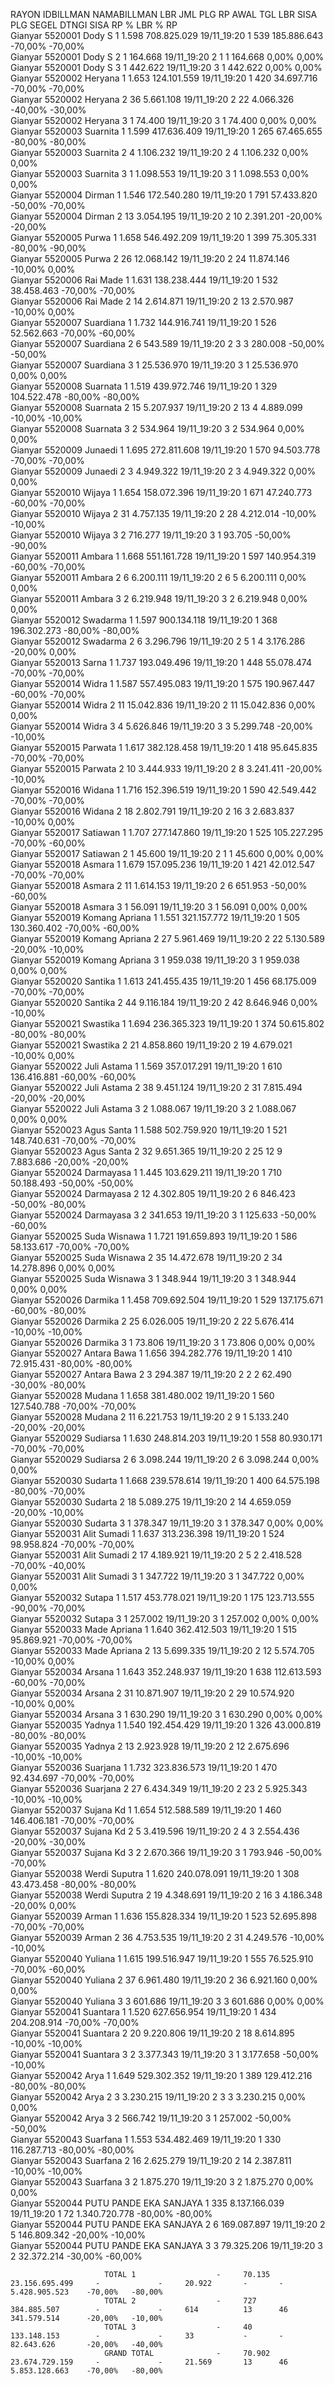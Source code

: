   RAYON     IDBILLMAN   NAMABILLMAN              LBR    JML PLG     RP AWAL           TGL           LBR    SISA PLG    SEGEL   DTNGI    SISA RP           % LBR    % RP     
  Gianyar   5520001     Dody S                   1      1.598       708.825.029       19/11_19:20   1      539                          185.886.643      -70,00%   -70,00%  
  Gianyar   5520001     Dody S                   2      1           164.668           19/11_19:20   2      1                   1        164.668          0,00%     0,00%    
  Gianyar   5520001     Dody S                   3      1           442.622           19/11_19:20   3      1                            442.622          0,00%     0,00%    
  Gianyar   5520002     Heryana                  1      1.653       124.101.559       19/11_19:20   1      420                          34.697.716       -70,00%   -70,00%  
  Gianyar   5520002     Heryana                  2      36          5.661.108         19/11_19:20   2      22                           4.066.326        -40,00%   -30,00%  
  Gianyar   5520002     Heryana                  3      1           74.400            19/11_19:20   3      1                            74.400           0,00%     0,00%    
  Gianyar   5520003     Suarnita                 1      1.599       417.636.409       19/11_19:20   1      265                          67.465.655       -80,00%   -80,00%  
  Gianyar   5520003     Suarnita                 2      4           1.106.232         19/11_19:20   2      4                            1.106.232        0,00%     0,00%    
  Gianyar   5520003     Suarnita                 3      1           1.098.553         19/11_19:20   3      1                            1.098.553        0,00%     0,00%    
  Gianyar   5520004     Dirman                   1      1.546       172.540.280       19/11_19:20   1      791                          57.433.820       -50,00%   -70,00%  
  Gianyar   5520004     Dirman                   2      13          3.054.195         19/11_19:20   2      10                           2.391.201        -20,00%   -20,00%  
  Gianyar   5520005     Purwa                    1      1.658       546.492.209       19/11_19:20   1      399                          75.305.331       -80,00%   -90,00%  
  Gianyar   5520005     Purwa                    2      26          12.068.142        19/11_19:20   2      24                           11.874.146       -10,00%   0,00%    
  Gianyar   5520006     Rai Made                 1      1.631       138.238.444       19/11_19:20   1      532                          38.458.463       -70,00%   -70,00%  
  Gianyar   5520006     Rai Made                 2      14          2.614.871         19/11_19:20   2      13                           2.570.987        -10,00%   0,00%    
  Gianyar   5520007     Suardiana                1      1.732       144.916.741       19/11_19:20   1      526                          52.562.663       -70,00%   -60,00%  
  Gianyar   5520007     Suardiana                2      6           543.589           19/11_19:20   2      3                   3        280.008          -50,00%   -50,00%  
  Gianyar   5520007     Suardiana                3      1           25.536.970        19/11_19:20   3      1                            25.536.970       0,00%     0,00%    
  Gianyar   5520008     Suarnata                 1      1.519       439.972.746       19/11_19:20   1      329                          104.522.478      -80,00%   -80,00%  
  Gianyar   5520008     Suarnata                 2      15          5.207.937         19/11_19:20   2      13                  4        4.889.099        -10,00%   -10,00%  
  Gianyar   5520008     Suarnata                 3      2           534.964           19/11_19:20   3      2                            534.964          0,00%     0,00%    
  Gianyar   5520009     Junaedi                  1      1.695       272.811.608       19/11_19:20   1      570                          94.503.778       -70,00%   -70,00%  
  Gianyar   5520009     Junaedi                  2      3           4.949.322         19/11_19:20   2      3                            4.949.322        0,00%     0,00%    
  Gianyar   5520010     Wijaya                   1      1.654       158.072.396       19/11_19:20   1      671                          47.240.773       -60,00%   -70,00%  
  Gianyar   5520010     Wijaya                   2      31          4.757.135         19/11_19:20   2      28                           4.212.014        -10,00%   -10,00%  
  Gianyar   5520010     Wijaya                   3      2           716.277           19/11_19:20   3      1                            93.705           -50,00%   -90,00%  
  Gianyar   5520011     Ambara                   1      1.668       551.161.728       19/11_19:20   1      597                          140.954.319      -60,00%   -70,00%  
  Gianyar   5520011     Ambara                   2      6           6.200.111         19/11_19:20   2      6                   5        6.200.111        0,00%     0,00%    
  Gianyar   5520011     Ambara                   3      2           6.219.948         19/11_19:20   3      2                            6.219.948        0,00%     0,00%    
  Gianyar   5520012     Swadarma                 1      1.597       900.134.118       19/11_19:20   1      368                          196.302.273      -80,00%   -80,00%  
  Gianyar   5520012     Swadarma                 2      6           3.296.796         19/11_19:20   2      5           1       4        3.176.286        -20,00%   0,00%    
  Gianyar   5520013     Sarna                    1      1.737       193.049.496       19/11_19:20   1      448                          55.078.474       -70,00%   -70,00%  
  Gianyar   5520014     Widra                    1      1.587       557.495.083       19/11_19:20   1      575                          190.967.447      -60,00%   -70,00%  
  Gianyar   5520014     Widra                    2      11          15.042.836        19/11_19:20   2      11                           15.042.836       0,00%     0,00%    
  Gianyar   5520014     Widra                    3      4           5.626.846         19/11_19:20   3      3                            5.299.748        -20,00%   -10,00%  
  Gianyar   5520015     Parwata                  1      1.617       382.128.458       19/11_19:20   1      418                          95.645.835       -70,00%   -70,00%  
  Gianyar   5520015     Parwata                  2      10          3.444.933         19/11_19:20   2      8                            3.241.411        -20,00%   -10,00%  
  Gianyar   5520016     Widana                   1      1.716       152.396.519       19/11_19:20   1      590                          42.549.442       -70,00%   -70,00%  
  Gianyar   5520016     Widana                   2      18          2.802.791         19/11_19:20   2      16                  3        2.683.837        -10,00%   0,00%    
  Gianyar   5520017     Satiawan                 1      1.707       277.147.860       19/11_19:20   1      525                          105.227.295      -70,00%   -60,00%  
  Gianyar   5520017     Satiawan                 2      1           45.600            19/11_19:20   2      1                   1        45.600           0,00%     0,00%    
  Gianyar   5520018     Asmara                   1      1.679       157.095.236       19/11_19:20   1      421                          42.012.547       -70,00%   -70,00%  
  Gianyar   5520018     Asmara                   2      11          1.614.153         19/11_19:20   2      6                            651.953          -50,00%   -60,00%  
  Gianyar   5520018     Asmara                   3      1           56.091            19/11_19:20   3      1                            56.091           0,00%     0,00%    
  Gianyar   5520019     Komang Apriana           1      1.551       321.157.772       19/11_19:20   1      505                          130.360.402      -70,00%   -60,00%  
  Gianyar   5520019     Komang Apriana           2      27          5.961.469         19/11_19:20   2      22                           5.130.589        -20,00%   -10,00%  
  Gianyar   5520019     Komang Apriana           3      1           959.038           19/11_19:20   3      1                            959.038          0,00%     0,00%    
  Gianyar   5520020     Santika                  1      1.613       241.455.435       19/11_19:20   1      456                          68.175.009       -70,00%   -70,00%  
  Gianyar   5520020     Santika                  2      44          9.116.184         19/11_19:20   2      42                           8.646.946        0,00%     -10,00%  
  Gianyar   5520021     Swastika                 1      1.694       236.365.323       19/11_19:20   1      374                          50.615.802       -80,00%   -80,00%  
  Gianyar   5520021     Swastika                 2      21          4.858.860         19/11_19:20   2      19                           4.679.021        -10,00%   0,00%    
  Gianyar   5520022     Juli Astama              1      1.569       357.017.291       19/11_19:20   1      610                          136.416.881      -60,00%   -60,00%  
  Gianyar   5520022     Juli Astama              2      38          9.451.124         19/11_19:20   2      31                           7.815.494        -20,00%   -20,00%  
  Gianyar   5520022     Juli Astama              3      2           1.088.067         19/11_19:20   3      2                            1.088.067        0,00%     0,00%    
  Gianyar   5520023     Agus Santa               1      1.588       502.759.920       19/11_19:20   1      521                          148.740.631      -70,00%   -70,00%  
  Gianyar   5520023     Agus Santa               2      32          9.651.365         19/11_19:20   2      25          12      9        7.883.686        -20,00%   -20,00%  
  Gianyar   5520024     Darmayasa                1      1.445       103.629.211       19/11_19:20   1      710                          50.188.493       -50,00%   -50,00%  
  Gianyar   5520024     Darmayasa                2      12          4.302.805         19/11_19:20   2      6                            846.423          -50,00%   -80,00%  
  Gianyar   5520024     Darmayasa                3      2           341.653           19/11_19:20   3      1                            125.633          -50,00%   -60,00%  
  Gianyar   5520025     Suda Wisnawa             1      1.721       191.659.893       19/11_19:20   1      586                          58.133.617       -70,00%   -70,00%  
  Gianyar   5520025     Suda Wisnawa             2      35          14.472.678        19/11_19:20   2      34                           14.278.896       0,00%     0,00%    
  Gianyar   5520025     Suda Wisnawa             3      1           348.944           19/11_19:20   3      1                            348.944          0,00%     0,00%    
  Gianyar   5520026     Darmika                  1      1.458       709.692.504       19/11_19:20   1      529                          137.175.671      -60,00%   -80,00%  
  Gianyar   5520026     Darmika                  2      25          6.026.005         19/11_19:20   2      22                           5.676.414        -10,00%   -10,00%  
  Gianyar   5520026     Darmika                  3      1           73.806            19/11_19:20   3      1                            73.806           0,00%     0,00%    
  Gianyar   5520027     Antara Bawa              1      1.656       394.282.776       19/11_19:20   1      410                          72.915.431       -80,00%   -80,00%  
  Gianyar   5520027     Antara Bawa              2      3           294.387           19/11_19:20   2      2                   2        62.490           -30,00%   -80,00%  
  Gianyar   5520028     Mudana                   1      1.658       381.480.002       19/11_19:20   1      560                          127.540.788      -70,00%   -70,00%  
  Gianyar   5520028     Mudana                   2      11          6.221.753         19/11_19:20   2      9                   1        5.133.240        -20,00%   -20,00%  
  Gianyar   5520029     Sudiarsa                 1      1.630       248.814.203       19/11_19:20   1      558                          80.930.171       -70,00%   -70,00%  
  Gianyar   5520029     Sudiarsa                 2      6           3.098.244         19/11_19:20   2      6                            3.098.244        0,00%     0,00%    
  Gianyar   5520030     Sudarta                  1      1.668       239.578.614       19/11_19:20   1      400                          64.575.198       -80,00%   -70,00%  
  Gianyar   5520030     Sudarta                  2      18          5.089.275         19/11_19:20   2      14                           4.659.059        -20,00%   -10,00%  
  Gianyar   5520030     Sudarta                  3      1           378.347           19/11_19:20   3      1                            378.347          0,00%     0,00%    
  Gianyar   5520031     Alit Sumadi              1      1.637       313.236.398       19/11_19:20   1      524                          98.958.824       -70,00%   -70,00%  
  Gianyar   5520031     Alit Sumadi              2      17          4.189.921         19/11_19:20   2      5                   2        2.418.528        -70,00%   -40,00%  
  Gianyar   5520031     Alit Sumadi              3      1           347.722           19/11_19:20   3      1                            347.722          0,00%     0,00%    
  Gianyar   5520032     Sutapa                   1      1.517       453.778.021       19/11_19:20   1      175                          123.713.555      -90,00%   -70,00%  
  Gianyar   5520032     Sutapa                   3      1           257.002           19/11_19:20   3      1                            257.002          0,00%     0,00%    
  Gianyar   5520033     Made Apriana             1      1.640       362.412.503       19/11_19:20   1      515                          95.869.921       -70,00%   -70,00%  
  Gianyar   5520033     Made Apriana             2      13          5.699.335         19/11_19:20   2      12                           5.574.705        -10,00%   0,00%    
  Gianyar   5520034     Arsana                   1      1.643       352.248.937       19/11_19:20   1      638                          112.613.593      -60,00%   -70,00%  
  Gianyar   5520034     Arsana                   2      31          10.871.907        19/11_19:20   2      29                           10.574.920       -10,00%   0,00%    
  Gianyar   5520034     Arsana                   3      1           630.290           19/11_19:20   3      1                            630.290          0,00%     0,00%    
  Gianyar   5520035     Yadnya                   1      1.540       192.454.429       19/11_19:20   1      326                          43.000.819       -80,00%   -80,00%  
  Gianyar   5520035     Yadnya                   2      13          2.923.928         19/11_19:20   2      12                           2.675.696        -10,00%   -10,00%  
  Gianyar   5520036     Suarjana                 1      1.732       323.836.573       19/11_19:20   1      470                          92.434.697       -70,00%   -70,00%  
  Gianyar   5520036     Suarjana                 2      27          6.434.349         19/11_19:20   2      23                  2        5.925.343        -10,00%   -10,00%  
  Gianyar   5520037     Sujana Kd                1      1.654       512.588.589       19/11_19:20   1      460                          146.406.181      -70,00%   -70,00%  
  Gianyar   5520037     Sujana Kd                2      5           3.419.596         19/11_19:20   2      4                   3        2.554.436        -20,00%   -30,00%  
  Gianyar   5520037     Sujana Kd                3      2           2.670.366         19/11_19:20   3      1                            793.946          -50,00%   -70,00%  
  Gianyar   5520038     Werdi Suputra            1      1.620       240.078.091       19/11_19:20   1      308                          43.473.458       -80,00%   -80,00%  
  Gianyar   5520038     Werdi Suputra            2      19          4.348.691         19/11_19:20   2      16                  3        4.186.348        -20,00%   0,00%    
  Gianyar   5520039     Arman                    1      1.636       155.828.334       19/11_19:20   1      523                          52.695.898       -70,00%   -70,00%  
  Gianyar   5520039     Arman                    2      36          4.753.535         19/11_19:20   2      31                           4.249.576        -10,00%   -10,00%  
  Gianyar   5520040     Yuliana                  1      1.615       199.516.947       19/11_19:20   1      555                          76.525.910       -70,00%   -60,00%  
  Gianyar   5520040     Yuliana                  2      37          6.961.480         19/11_19:20   2      36                           6.921.160        0,00%     0,00%    
  Gianyar   5520040     Yuliana                  3      3           601.686           19/11_19:20   3      3                            601.686          0,00%     0,00%    
  Gianyar   5520041     Suantara                 1      1.520       627.656.954       19/11_19:20   1      434                          204.208.914      -70,00%   -70,00%  
  Gianyar   5520041     Suantara                 2      20          9.220.806         19/11_19:20   2      18                           8.614.895        -10,00%   -10,00%  
  Gianyar   5520041     Suantara                 3      2           3.377.343         19/11_19:20   3      1                            3.177.658        -50,00%   -10,00%  
  Gianyar   5520042     Arya                     1      1.649       529.302.352       19/11_19:20   1      389                          129.412.216      -80,00%   -80,00%  
  Gianyar   5520042     Arya                     2      3           3.230.215         19/11_19:20   2      3                   3        3.230.215        0,00%     0,00%    
  Gianyar   5520042     Arya                     3      2           566.742           19/11_19:20   3      1                            257.002          -50,00%   -50,00%  
  Gianyar   5520043     Suarfana                 1      1.553       534.482.469       19/11_19:20   1      330                          116.287.713      -80,00%   -80,00%  
  Gianyar   5520043     Suarfana                 2      16          2.625.279         19/11_19:20   2      14                           2.387.811        -10,00%   -10,00%  
  Gianyar   5520043     Suarfana                 3      2           1.875.270         19/11_19:20   3      2                            1.875.270        0,00%     0,00%    
  Gianyar   5520044     PUTU PANDE EKA SANJAYA   1      335         8.137.166.039     19/11_19:20   1      72                           1.340.720.778    -80,00%   -80,00%  
  Gianyar   5520044     PUTU PANDE EKA SANJAYA   2      6           169.087.897       19/11_19:20   2      5                            146.809.342      -20,00%   -10,00%  
  Gianyar   5520044     PUTU PANDE EKA SANJAYA   3      3           79.325.206        19/11_19:20   3      2                            32.372.214       -30,00%   -60,00%  
                                                                                                                                                                            
                         TOTAL 1                  -     70.135      23.156.695.499     -             -     20.922       -       -       5.428.905.523    -70,00%   -80,00%  
                         TOTAL 2                  -     727         384.885.507        -             -     614          13      46      341.579.514      -20,00%   -10,00%  
                         TOTAL 3                  -     40          133.148.153        -             -     33           -       -       82.643.626       -20,00%   -40,00%  
                         GRAND TOTAL              -     70.902      23.674.729.159     -             -     21.569       13      46      5.853.128.663    -70,00%   -80,00%  
